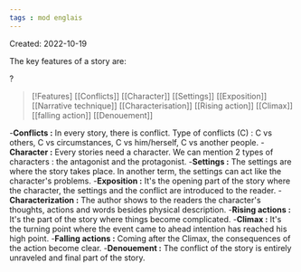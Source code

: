 ```yaml
---
tags : mod englais
---
```

Created: 2022-10-19 

The key features of a story are: 

?
>[!Features] 
>[[Conflicts]]
>[[Character]] 
>[[Settings]] 
>[[Exposition]] 
>[[Narrative technique]] 
>[[Characterisation]] 
>[[Rising action]] 
>[[Climax]] 
>[[falling action]] 
>[[Denouement]] 
<!--SR:!2023-12-22,100,190-->

-**Conflicts :** In every story, there is conflict. Type of conflicts (C) : C vs others, C vs circumstances, C vs him/herself, C vs another people. 
-**Character :** Every stories need a character. We can mention 2 types of characters : the antagonist and the protagonist. 
-**Settings :** The settings are where the story takes place. In another term, the settings can act like the character's problems. 
-**Exposition :** It's the opening part of the story where the character, the settings and the conflict are introduced to the reader. 
-**Characterization :** The author shows to the readers the character's thoughts, actions and words besides physical description. 
-**Rising actions :** It's the part of the story where things become complicated. 
-**Climax :** It's the turning point where the event came to ahead intention has reached his high point. 
-**Falling actions :** Coming after the Climax, the consequences of the action become clear.
-**Denouement :** The conflict of the story is entirely unraveled and final part of the story.
